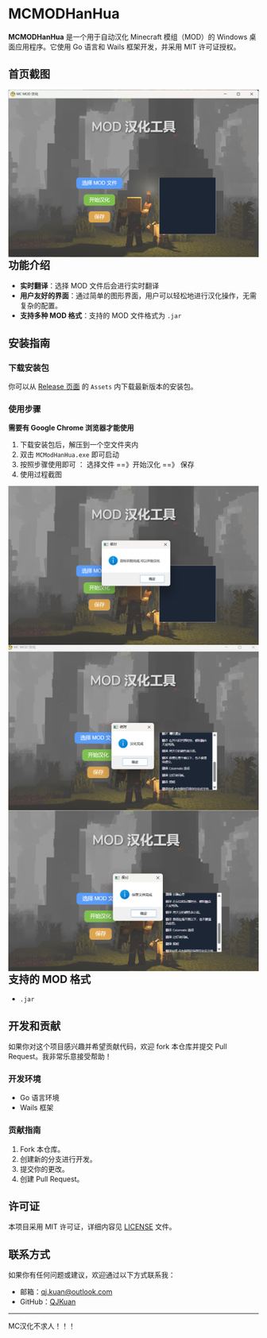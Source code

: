 # MCMODHanHua

**MCMODHanHua** 是一个用于自动汉化 Minecraft 模组（MOD）的 Windows 桌面应用程序。它使用 Go 语言和 Wails 框架开发，并采用 MIT 许可证授权。

## 首页截图

<img src="./assets/image-20250107165430586.png" alt="image-20250107165430586" style="zoom:50%;float: left;" />

## 功能介绍

- **实时翻译**：选择 MOD 文件后会进行实时翻译
- **用户友好的界面**：通过简单的图形界面，用户可以轻松地进行汉化操作，无需复杂的配置。
- **支持多种 MOD 格式**：支持的 MOD 文件格式为 `.jar` 

## 安装指南

### 下载安装包

你可以从 [Release 页面](https://github.com/QJKuan/MCMODHanHua/releases/) 的 `Assets` 内下载最新版本的安装包。

### 使用步骤

**需要有 Google Chrome 浏览器才能使用**

1. 下载安装包后，解压到一个空文件夹内
2. 双击 `MCModHanHua.exe` 即可启动
3. 按照步骤使用即可 ： 选择文件 ==》开始汉化 ==》 保存 
4. 使用过程截图

<img src="./assets/image-20250107165932891.png" alt="image-20250107165932891" style="zoom:50%;float: left;" />

<img src="./assets/image-20250107165827416.png" alt="image-20250107165827416" style="zoom:50%;float: left;" />

<img src="./assets/image-20250107165850470.png" alt="image-20250107165850470" style="zoom:50%;float: left;" />

## 支持的 MOD 格式

- `.jar`

## 开发和贡献

如果你对这个项目感兴趣并希望贡献代码，欢迎 fork 本仓库并提交 Pull Request。我非常乐意接受帮助！

### 开发环境

- Go 语言环境
- Wails 框架

### 贡献指南

1. Fork 本仓库。
2. 创建新的分支进行开发。
3. 提交你的更改。
4. 创建 Pull Request。

## 许可证

本项目采用 MIT 许可证，详细内容见 [LICENSE](LICENSE) 文件。

## 联系方式

如果你有任何问题或建议，欢迎通过以下方式联系我：

- 邮箱：qj.kuan@outlook.com
- GitHub：[QJKuan](https://github.com/QJKuan/)

---

MC汉化不求人！！！
